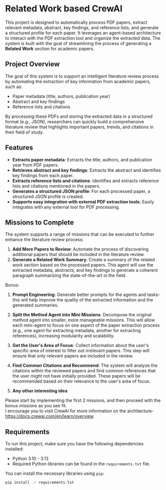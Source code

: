 # Related Work based CrewAI

This project is designed to automatically process PDF papers, extract relevant metadata, abstract, key findings, and
reference lists, and generate a structured profile for each paper. It leverages an agent-based architecture to interact
with the PDF extraction tool and organize the extracted data. The system is built with the goal of streamlining the
process of generating a **Related Work** section for academic papers.

## Project Overview

The goal of this system is to support an intelligent literature review process by automating the extraction of key
information from academic papers, such as:

- Paper metadata (title, authors, publication year)
- Abstract and key findings
- Reference lists and citations

By processing these PDFs and storing the extracted data in a structured format (e.g., JSON), researchers can quickly
build a comprehensive literature review that highlights important papers, trends, and citations in their field of study.

## Features

- **Extracts paper metadata**: Extracts the title, authors, and publication year from PDF papers.
- **Retrieves abstract and key findings**: Extracts the abstract and identifies key findings from each paper.
- **Extracts reference lists and citations**: Identifies and extracts reference lists and citations mentioned in the
  papers.
- **Generates a structured JSON profile**: For each processed paper, a structured JSON profile is created.
- **Supports easy integration with external PDF extraction tools**: Easily integrates with any external tool for PDF
  processing.

## Missions to Complete

The system supports a range of missions that can be executed to further enhance the literature review process:

1. **Add More Papers to Review**: Automate the process of discovering additional papers that should be included in the
   literature review.
2. **Generate a Related Work Summary**: Create a summary of the related work section based on the processed papers. This
   agent will use the extracted metadata, abstracts, and key findings to generate a coherent paragraph summarizing the
   state-of-the-art in the field.

Bonus:
1. **Prompt Engineering**: Generate better prompts for the agents and tasks- this will help improve the quality of the extracted information and the generated summaries.

2. **Split the Method Agent into Mini Missions**: Decompose the original method agent into smaller, more manageable
   missions. This will allow each mini-agent to focus on one aspect of the paper extraction process (e.g., one agent for
   extracting metadata, another for extracting references), increasing modularity and scalability.

3. **Get the User's Area of Focus**: Collect information about the user's specific area of interest to filter out
   irrelevant papers. This step will ensure that only relevant papers are included in the review.

4. **Find Common Citations and Recommend**: The system will analyze the citations within the reviewed papers and find
   common references that the user might not have initially provided. These papers will be recommended based on their
   relevance to the user's area of focus.
5. **Any other interesting idea**

Please start by implementing the first 2 missions, and then proceed with the bonus missions as you see fit.    
I encourage you to visit CrewAI for more information on the architecture- https://docs.crewai.com/en/learn/overview.
## Requirements

To run this project, make sure you have the following dependencies installed:

- Python 3.10 - 3.13
- Required Python libraries can be found in the `requirements.txt` file.

You can install the necessary libraries using `pip`:

```bash
pip install -r requirements.txt
